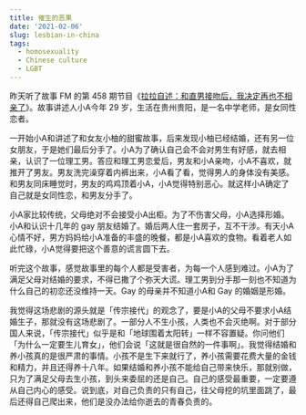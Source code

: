 ```yaml
---
title: 催生的恶果
date: '2021-02-06'
slug: lesbian-in-china
tags:
  - homosexuality
  - Chinese culture
  - LGBT
---
```


昨天听了故事 FM 的第 458 期节目《[拉拉自述：和直男接吻后，我决定再也不相亲了](https://mp.weixin.qq.com/s?__biz=Mzk0MDIwNTQxNw==&mid=2247505391&idx=1&sn=f6fd48f8b339117d7840ff321944adbf)》。故事讲述人小A今年 29 岁，生活在贵州贵阳，是一名中学老师，是女同性恋者。

一开始小A和讲述了和女友小柚的甜蜜故事，后来发现小柚已经结婚，还有另一位女朋友，于是她们最后分手了。小A为了确认自己会不会对男生有好感，就去相亲，认识了一位理工男。答应和理工男恋爱后，男友和小A亲吻，小A不喜欢，就推开了男友。男友洗完澡穿着内裤出来，小A看了看，觉得男人的身体没有美感。和男友同床睡觉时，男友的鸡鸡顶着小A，小A觉得特别恶心。就这样小A确定了自己就是女同性恋，和男友分手了。

小A家比较传统，父母绝对不会接受小A出柜。为了不伤害父母，小A选择形婚。小A和认识十几年的 gay 朋友结婚了。婚后两人住一套房子，互不干涉。有天小A心情不好，男方妈妈给小A准备的丰盛的晚餐，都是小A喜欢的食物。看着老人如此忙碌，小A觉得要把这个善意的谎言圆下去。

听完这个故事，感觉故事里的每个人都是受害者，为每一个人感到难过。小A为了满足父母对结婚的要求，不得已撒了个弥天大谎。理工男到分手那一刻也不知道为什么自己的初恋还没维持一天。Gay 的母亲并不知道小A和 Gay 的婚姻是形婚。

我觉得这场悲剧的源头就是「传宗接代」的观念了，要是小A的父母不要求小A结婚生子，那就没有这场悲剧了。一部分人不生小孩，人类也不会灭绝啊。对于部分国人来说，「传宗接代」似乎是和「地球围着太阳转」一样不容置疑。你问他们「为什么一定要生儿育女」，他们会说「这就是很自然的一件事啊」。我觉得结婚和养小孩真的是很严肃的事情。小孩不是生下来就行了，养小孩需要花费大量的金钱和精力，并且还得养十八年。如果结婚和养小孩不能给自己带来快乐，那就别做，只为了满足父母去生小孩，到头来委屈的还是自己。自己的感受最重要，一定要遵从自己内心的感受。说到底，对自己负责的只有自己，往父母挖的坑里面跳了，最后还得自己爬出来，他们是没办法给你逝去的青春负责的。
